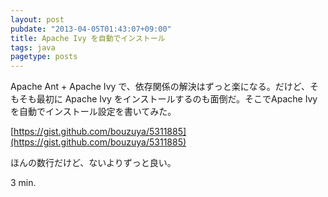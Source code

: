```yaml
---
layout: post
pubdate: "2013-04-05T01:43:07+09:00"
title: Apache Ivy を自動でインストール
tags: java
pagetype: posts
---
```

Apache Ant + Apache Ivy で、依存関係の解決はずっと楽になる。だけど、そもそも最初に Apache Ivy をインストールするのも面倒だ。そこでApache Ivy を自動でインストール設定を書いてみた。

[https://gist.github.com/bouzuya/5311885](https://gist.github.com/bouzuya/5311885)

ほんの数行だけど、ないよりずっと良い。

3 min.

